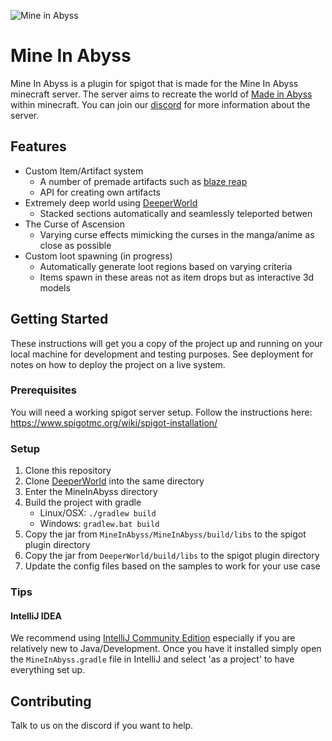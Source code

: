 ![Mine in Abyss](https://user-images.githubusercontent.com/1530104/46649702-e2566300-cb4e-11e8-9837-57a656d4d492.png)

# Mine In Abyss

Mine In Abyss is a plugin for spigot that is made for the Mine In Abyss minecraft server.
The server aims to recreate the world of [Made in Abyss](https://en.wikipedia.org/wiki/Made_in_Abyss) within minecraft.
You can join our [discord](https://discord.gg/qWAMBSK) for more information about the server.

## Features
* Custom Item/Artifact system
    * A number of premade artifacts such as [blaze reap](http://madeinabyss.wikia.com/wiki/Blaze_Reap)
    * API for creating own artifacts
* Extremely deep world using [DeeperWorld](https://github.com/Derongan/DeeperWorld)
    * Stacked sections automatically and seamlessly teleported betwen
* The Curse of Ascension
    * Varying curse effects mimicking the curses in the manga/anime as close as possible
* Custom loot spawning (in progress)
    * Automatically generate loot regions based on varying criteria
    * Items spawn in these areas not as item drops but as interactive 3d models

## Getting Started

These instructions will get you a copy of the project up and running on your local machine for development and testing purposes. See deployment for notes on how to deploy the project on a live system.

### Prerequisites

You will need a working spigot server setup. Follow the instructions here: https://www.spigotmc.org/wiki/spigot-installation/

### Setup

1. Clone this repository
2. Clone [DeeperWorld](https://github.com/Derongan/DeeperWorld) into the same directory
3. Enter the MineInAbyss directory
3. Build the project with gradle
    * Linux/OSX: `./gradlew build`
    * Windows: `gradlew.bat build`
4. Copy the jar from `MineInAbyss/MineInAbyss/build/libs` to the spigot plugin directory
5. Copy the jar from `DeeperWorld/build/libs` to the spigot plugin directory
7. Update the config files based on the samples to work for your use case

### Tips
#### IntelliJ IDEA
We recommend using [IntelliJ Community Edition](https://www.jetbrains.com/idea/download) especially if you are relatively
new to Java/Development.
Once you have it installed simply open the `MineInAbyss.gradle` file in IntelliJ and select 'as a project' to have everything set up.

## Contributing

Talk to us on the discord if you want to help.
